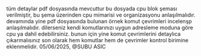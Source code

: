 tüm detaylar pdf dosyasında mevcuttur
bu dosyada cpu blok şeması verilmiştir, bu şema üzerinden cpu mimarisi ve organizasyonu anlaşılmalıdır.
devamında yine pdf dosyasında bulunan örnek komut çevrimleri incelenşp anlaşılmalıdır.
dilerseniz kendi komutlarınızı uygun adresleme moduna göre cpu ya dahil edebilirsiniz. bunun için yine komut çevrimlerini detaylıca çıkarmalısınız
son olarak hem komutlar hem de çevrimler kontrol birimine eklenmelidir.
05/06/2025, @SUBU ASIC
